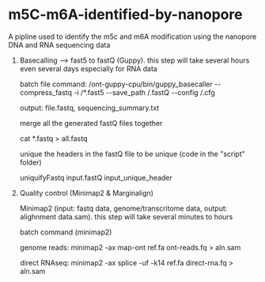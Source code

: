 # m5C-m6A-identified-by-nanopore

A pipline used to identify the m5c and m6A modification using the nanopore DNA and RNA sequencing data

1. Basecalling --> fast5 to fastQ (Guppy). this step will take several hours even several days especially for RNA data

    batch file command:
    /ont-guppy-cpu/bin/guppy_basecaller --compress_fastq -i  /*.fast5 --save_path /.fastQ --config /.cfg
     
    output: file.fastq, sequencing_summary.txt
  
    merge all the generated fastQ files together
    
    cat *.fastq > all.fastq
    
    unique the headers in the fastQ file to be unique (code in the "script" folder)
    
    uniquifyFastq input.fastQ input_unique_header
  
 2. Quality control (Minimap2 & Marginalign)
 
    Minimap2 (input: fastq data, genome/transcritome data, output: alighnment data.sam). this step will take several minutes to hours
 
    batch command (minimap2)
    
    genome reads:
    minimap2 -ax map-ont ref.fa ont-reads.fq > aln.sam
    
    direct RNAseq:
    minimap2 -ax splice -uf -k14 ref.fa direct-rna.fq > aln.sam
    
 


